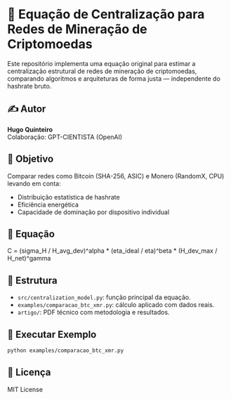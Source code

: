 # 🧮 Equação de Centralização para Redes de Mineração de Criptomoedas

Este repositório implementa uma equação original para estimar a centralização estrutural de redes de mineração de criptomoedas, comparando algoritmos e arquiteturas de forma justa — independente do hashrate bruto.

## ✍️ Autor
**Hugo Quinteiro**  
Colaboração: GPT-CIENTISTA (OpenAI)

## 📌 Objetivo
Comparar redes como Bitcoin (SHA-256, ASIC) e Monero (RandomX, CPU) levando em conta:
- Distribuição estatística de hashrate
- Eficiência energética
- Capacidade de dominação por dispositivo individual

## 📐 Equação

C = (sigma_H / H_avg_dev)^alpha * (eta_ideal / eta)^beta * (H_dev_max / H_net)^gamma

## 📂 Estrutura

- `src/centralization_model.py`: função principal da equação.
- `examples/comparacao_btc_xmr.py`: cálculo aplicado com dados reais.
- `artigo/`: PDF técnico com metodologia e resultados.

## 🚀 Executar Exemplo

```bash
python examples/comparacao_btc_xmr.py
```

## 📝 Licença

MIT License